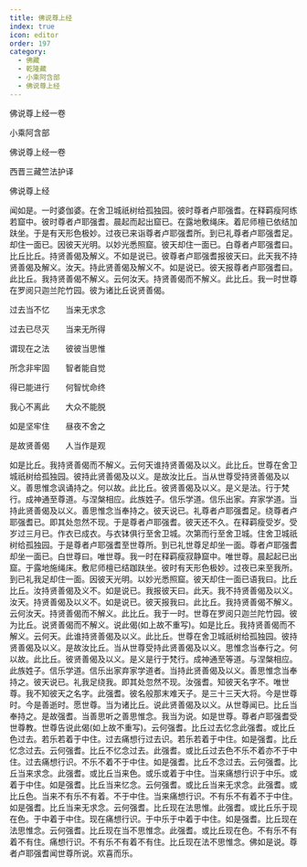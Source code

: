 ```yaml
---
title: 佛说尊上经
index: true
icon: editor
order: 197
category:
  - 佛藏
  - 乾隆藏
  - 小乘阿含部
  - 佛说尊上经
---
```


佛说尊上经一卷  

小乘阿含部  

佛说尊上经一卷  

西晋三藏竺法护译  

佛说尊上经  

闻如是。一时婆伽婆。在舍卫城祇树给孤独园。彼时尊者卢耶强耆。在释羁瘦阿练若窟中。彼时尊者卢耶强耆。晨起而起出窟已。在露地敷绳床。着尼师檀已依结加趺坐。于是有天形色极妙。过夜已来诣尊者卢耶强耆所。到已礼尊者卢耶强耆足。却住一面已。因彼天光明。以妙光悉照窟。彼天却住一面已。白尊者卢耶强耆曰。比丘比丘。持贤善偈及解义。不如是说已。彼尊者卢耶强耆报彼天曰。此天我不持贤善偈及解义。汝天。持此贤善偈及解义不。如是说已。彼天报尊者卢耶强耆曰。此比丘。我持贤善偈不解义。云何汝天。持贤善偈而不解义。此比丘。我一时世尊在罗阅只迦兰陀竹园。彼为诸比丘说贤善偈。  

过去当不忆　　当来无求念  

过去已尽灭　　当来无所得  

谓现在之法　　彼彼当思惟  

所念非牢固　　智者能自觉  

得已能进行　　何智忧命终  

我心不离此　　大众不能脱  

如是坚牢住　　昼夜不舍之  

是故贤善偈　　人当作是观  

如是比丘。我持贤善偈而不解义。云何天谁持贤善偈及以义。此比丘。世尊在舍卫城祇树给孤独园。彼持此贤善偈及以义。是故汝比丘。当从世尊受持贤善偈及以义。善思惟念讽诵持之。何以故。此比丘。彼贤善偈及以义。是义是法。行于梵行。成神通至尊道。与涅槃相应。此族姓子。信乐学道。信乐出家。弃家学道。当持此贤善偈及以义。善思惟念当奉持之。彼天说已。礼尊者卢耶强耆足。绕尊者卢耶强耆已。即其处忽然不现。于是尊者卢耶强耆。彼天还不久。在释羁瘦受岁。受岁过三月已。作衣已成衣。与衣钵俱行至舍卫城。次第而行至舍卫城。住舍卫城祇树给孤独园。于是尊者卢耶强耆至世尊所。到已礼世尊足却坐一面。尊者卢耶强耆却坐一面已。白世尊曰。唯世尊。我一时在释羁瘦寂静窟中。唯世尊。晨起起已出窟。于露地施绳床。敷尼师檀已结跏趺坐。彼时有天形色极妙。过夜已来至我所。到已礼我足却住一面。因彼天光明。以妙光悉照窟。彼天却住一面已语我曰。比丘比丘。汝持贤善偈及义不。如是说已。我报彼天曰。此天。我不持贤善偈及以义。汝天。持贤善偈及以义不。如是说已。彼天报我曰。此比丘。我持贤善偈不解义。云何汝天。持贤善偈而不解义。此比丘。我于一时。世尊在罗阅只迦兰陀竹园。彼为比丘。说贤善偈而不解义。说此偈(如上故不重写)。如是比丘。我持贤善偈而不解义。云何天。此谁持贤善偈及以义。此比丘。世尊在舍卫城祇树给孤独园。彼持贤善偈及以义。是故汝比丘。当从世尊受持此贤善偈及以义。思惟念当奉行之。何以故。此比丘。彼贤善偈及以义。是义是行于梵行。成神通至等道。与涅槃相应。此族姓子。信乐学道。信乐出家弃家学道者。当持此贤善偈及以义。善思惟念当奉持之。彼天说已。礼我足绕我。即其处忽然不现。汝强耆。知彼天名字不。唯世尊。我不知彼天之名字。此强耆。彼名般那末难天子。是三十三天大将。今是世尊时。今是善逝时。愿世尊。当为诸比丘。说此贤善偈及以义。从世尊闻已。比丘当奉持之。是故强耆。当善思听之善思惟念。我当为说。如是世尊。尊者卢耶强耆受世尊教。世尊告说此偈(如上故不重写)。云何强耆。比丘过去忆念此强耆。或比丘色过去。若乐若着于中住。过去痛想行过去识。若乐若着于中住。如是强耆。比丘忆念过去。云何强耆。比丘不忆念过去。此强耆。或比丘过去色不乐不着亦不于中住。过去痛想行识。不乐不着不于中住。如是强耆。比丘不念过去。云何强耆。比丘当来求念。此强耆。或比丘当来色。或乐或着于中住。当来痛想行识于中乐。或着于中住。如是强耆。比丘当来忆念。云何强耆。或比丘当来无求念。此强耆。或比丘色。当来不有乐不有着。不于中住。当来痛想行识。不有乐不有着不于中住。如是强耆。比丘当来无求念。云何强耆。比丘现在法思惟。此强耆。或比丘乐于现在色。于中着于中住。现在痛想行识。于中乐于中着于中住。如是强耆。比丘现在法思惟念。云何强耆。比丘现在当不思惟念。此强耆。或比丘现在色。不有乐不有着不有住。痛想行识。不有乐不有着不有住。比丘现在法不思惟念。佛如是说。尊者卢耶强耆闻世尊所说。欢喜而乐。  
